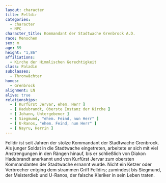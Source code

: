 ```yaml
---
layout: character
title: Felldir
categories:
  - character
  - NPC
character_title: Kommandant der Stadtwache Grenbrock A.D.
race: Menschen
sex: m
age: 59
height: "1,86"
affiliations:
  - Kirche der Himmlischen Gerechtigkeit
class: Paladin
subclasses:
  - Thronwächter
homes:
  - Grenbrock
alignment: LN
alive: true
relationships:
  - [ Kurfürst Jervar, ehem. Herr ]
  - [ Hadubrandt, Oberste Instanz der Kirche ]
  - [ Johann, Untergebener ]
  - [ Siegmund, "ehem. Feind, nun Herr" ]
  - [ U-Ranos, "ehem. Feind, nun Herr" ]
  - [ Nayru, Herrin ]
---
```


Felldir ist seit Jahren der stolze Kommandant der Stadtwache Grenbrock. Als junger Soldat in die Stadtwache eingetreten,
arbeitete er sich mit viel Anstrengungen in den Rängen hinauf, bis er schließlich von Diakon Hadubrandt anerkannt und
von Kurfürst Jervar zum obersten Kommandanten der Stadtwache ernannt wurde. Nicht ein Ketzer oder Verbrecher entging dem
strammen Griff Felldirs; zumindest bis Siegmund, der Meisterdieb und U-Ranos, der falsche Kleriker in sein Leben traten.
